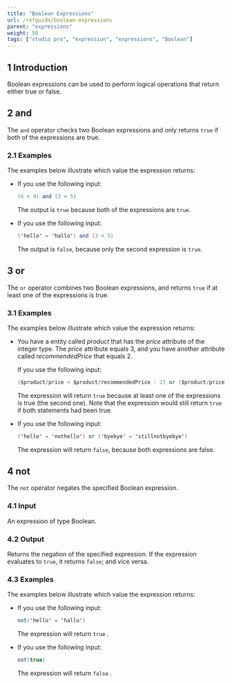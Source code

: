 ```yaml
---
title: "Boolean Expressions"
url: /refguide/boolean-expressions
parent: "expressions"
weight: 50
tags: ["studio pro", "expression", "expressions", "Boolean"]
---
```


## 1 Introduction

Boolean expressions can be used to perform logical operations that return either true or false.

## 2 and

The `and` operator checks two Boolean expressions and only returns `true` if both of the expressions are true.

### 2.1 Examples

The examples below illustrate which value the expression returns:

* If you use the following input:

	```java
	(6 > 4) and (3 < 5)
	```

	The output is `true` because both of the expressions are `true`.

* If you use the following input:

	```java
	('hello' = 'hallo') and (3 < 5)
	```

	The output is `false`, because only the second expression is `true`.

## 3 or

The `or` operator combines two Boolean expressions, and returns `true` if at least one of the expressions is true.

### 3.1 Examples

The examples below illustrate which value the expression returns:

* You have a entity called *product* that has the *price* attribute of the integer type. The *price* attribute equals 3, and you have another attribute called *recommendedPrice* that equals 2. 

	If you use the following input:

	```java
	($product/price < $product/recommendedPrice : 2) or ($product/price 	> 0)
	```

	The expression will return `true` because at least one of the 	expressions is true (the second one). Note that the expression would 	still return `true` if both statements had been true.

* If you use the following input: 

	```java
	('hello' = 'nothello') or ('byebye' = 'stillnotbyebye')
	```
	
	The expression will return `false`, because both expressions are false.

## 4 not

The `not` operator negates the specified Boolean expression.

### 4.1 Input

An expression of type Boolean.

### 4.2 Output

Returns the negation of the specified expression. If the expression evaluates to `true`, it returns `false`; and vice versa.

### 4.3 Examples

The examples below illustrate which value the expression returns:

* If you use the following input:

	```java
	not('hello' = 'hallo')

	```

	The expression will return `true` .


* If you use the following input:

	```java
	not(true)
	```

	The expression will return `false` .



